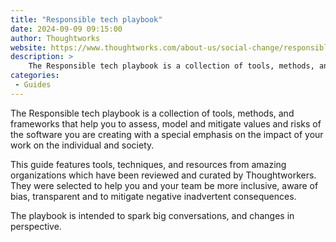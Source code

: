 ```yaml
---
title: "Responsible tech playbook"
date: 2024-09-09 09:15:00
author: Thoughtworks
website: https://www.thoughtworks.com/about-us/social-change/responsible-tech-playbook
description: >
    The Responsible tech playbook is a collection of tools, methods, and frameworks that help you to assess, model and mitigate values and risks of the software you are creating with a special emphasis on the impact of your work on the individual and society.
categories:
 - Guides
---
```


The Responsible tech playbook is a collection of tools, methods, and frameworks that help you to assess, model and mitigate values and risks of the software you are creating with a special emphasis on the impact of your work on the individual and society.

This guide features tools, techniques, and resources from amazing organizations which have been reviewed and curated by Thoughtworkers. They were selected to help you and your team be more inclusive, aware of bias, transparent and to mitigate negative inadvertent consequences. 

The playbook is intended to spark big conversations, and changes in perspective. 